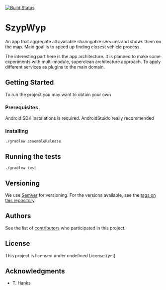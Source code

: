 [![Build Status](https://app.bitrise.io/app/896e4a6f622eea03/status.svg?token=RkXEydL_0fHA9_O9hfS8hw)](https://app.bitrise.io/app/896e4a6f622eea03)
# SzypWyp 

An app that aggregate all available sharingable services and shows them on the map. Main goal is to speed up finding closest vehicle process.

The interesting part here is the app architecture. It is planned to make some experiments with multi-module, superclean architecture approach. To apply different services as plugins to the main domain.


## Getting Started

To run the project you may want to obtain your own 

### Prerequisites

Android SDK instalations is required.
AndroidStuido really recommended

### Installing

```
./gradlew assembleRelease
```

## Running the tests

```
./gradlew test
```

## Versioning

We use [SemVer](http://semver.org/) for versioning. For the versions available, see the [tags on this repository](https://github.com/cycki/SzypWyp/tags). 

## Authors

See the list of [contributors](https://github.com/cycki/SzypWyp/contributors) who participated in this project.

## License

This project is licensed under undefined License (yet)

## Acknowledgments

* T. Hanks

